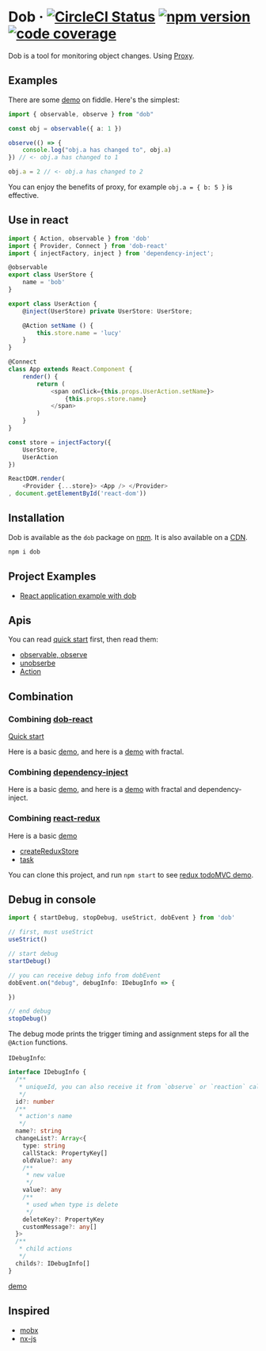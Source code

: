 # Dob &middot; [![CircleCI Status](https://img.shields.io/travis/ascoders/dob/master.svg?style=flat)](https://travis-ci.org/ascoders/dob) [![npm version](https://img.shields.io/npm/v/dob.svg?style=flat)](https://www.npmjs.com/package/dob) [![code coverage](https://img.shields.io/codecov/c/github/ascoders/dob/master.svg)](https://codecov.io/github/ascoders/dob)

Dob is a tool for monitoring object changes. Using [Proxy](https://developer.mozilla.org/en-US/docs/Web/JavaScript/Reference/Global_Objects/Proxy).

## Examples

There are some [demo](https://jsfiddle.net/1q772uL0/20/) on fiddle. Here's the simplest:

```typescript
import { observable, observe } from "dob"

const obj = observable({ a: 1 })

observe(() => {
    console.log("obj.a has changed to", obj.a)
}) // <· obj.a has changed to 1

obj.a = 2 // <· obj.a has changed to 2
```

You can enjoy the benefits of proxy, for example `obj.a = { b: 5 }` is effective.

## Use in react

```typescript
import { Action, observable } from 'dob'
import { Provider, Connect } from 'dob-react'
import { injectFactory, inject } from 'dependency-inject';

@observable
export class UserStore {
    name = 'bob'
}

export class UserAction {
    @inject(UserStore) private UserStore: UserStore;

    @Action setName () {
        this.store.name = 'lucy'
    }
}

@Connect
class App extends React.Component {
    render() {
        return (
            <span onClick={this.props.UserAction.setName}>
                {this.props.store.name}
            </span>
        )
    }
}

const store = injectFactory({
    UserStore,
    UserAction
})

ReactDOM.render(
    <Provider {...store}> <App /> </Provider>
, document.getElementById('react-dom'))
```

## Installation

Dob is available as the `dob` package on [npm](https://www.npmjs.com/package/dob). It is also available on a [CDN](https://unpkg.com/dob@2.2.5/built/bundle.js).

```bash
npm i dob
```

## Project Examples

- [React application example with dob](https://github.com/ascoders/dob-example)

## Apis

You can read [quick start](./docs/mutable-quick-start.md) first, then read them:

- [observable, observe](./docs/observable.md)
- [unobserbe](./docs/unobserve.md)
- [Action](./docs/action.md)

## Combination

### Combining [dob-react](https://github.com/ascoders/dob-react)

[Quick start](./docs/dob-react.md)

Here is a basic [demo](https://jsfiddle.net/yp90Lep9/21/), and here is a [demo](https://jsfiddle.net/g19ehhgu/11/) with fractal.

### Combining [dependency-inject](https://github.com/ascoders/dependency-inject)

Here is a basic [demo](https://jsfiddle.net/bmea0pat/23/), and here is a [demo](https://jsfiddle.net/ppt3ztx7/4/) with fractal and dependency-inject.

### Combining [react-redux](https://github.com/reactjs/react-redux)

Here is a basic [demo](https://jsfiddle.net/56saqqvw/8/)

- [createReduxStore](./docs/createReduxStore.md)
- [task](./docs/task.md)

You can clone this project, and run `npm start` to see [redux todoMVC demo](./src/demos/todo-mvc).

## Debug in console

```typescript
import { startDebug, stopDebug, useStrict, dobEvent } from 'dob'

// first, must useStrict
useStrict()

// start debug
startDebug()

// you can receive debug info from dobEvent
dobEvent.on("debug", debugInfo: IDebugInfo => {

})

// end debug
stopDebug()
```

The debug mode prints the trigger timing and assignment steps for all the `@Action` functions.

`IDebugInfo`:

```typescript
interface IDebugInfo {
  /**
   * uniqueId, you can also receive it from `observe` or `reaction` callback first argument's field `debugId`
   */
  id?: number
  /**
   * action's name
   */
  name?: string
  changeList?: Array<{
    type: string
    callStack: PropertyKey[]
    oldValue?: any
    /**
     * new value
     */
    value?: any
    /**
     * used when type is delete
     */
    deleteKey?: PropertyKey
    customMessage?: any[]
  }>
  /**
   * child actions
   */
  childs?: IDebugInfo[]
}
```

[demo](https://jsfiddle.net/qttth5vs/3/)

## Inspired

- [mobx](https://github.com/mobxjs/mobx)
- [nx-js](https://github.com/nx-js/observer-util)